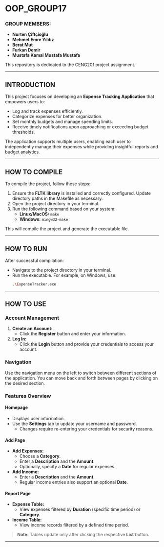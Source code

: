# **OOP_GROUP17**

### **GROUP MEMBERS:**  
- **Nurten Çiftçioğlu**  
- **Mehmet Emre Yıldız**  
- **Berat Mut**  
- **Furkan Demir**  
- **Mustafa Kamal Mustafa Mustafa**  

This repository is dedicated to the CENG201 project assignment.

---

## **INTRODUCTION**
This project focuses on developing an **Expense Tracking Application** that empowers users to:

- Log and track expenses efficiently.
- Categorize expenses for better organization.
- Set monthly budgets and manage spending limits.
- Receive timely notifications upon approaching or exceeding budget thresholds.

The application supports multiple users, enabling each user to independently manage their expenses while providing insightful reports and budget analytics.

---

## **HOW TO COMPILE**

To compile the project, follow these steps:

1. Ensure the **FLTK library** is installed and correctly configured. Update directory paths in the Makefile as necessary.
2. Open the project directory in your terminal.
3. Run the following command based on your system:
   - **Linux/MacOS:** `make`
   - **Windows:** `mingw32-make`

This will compile the project and generate the executable file.

---

## **HOW TO RUN**

After successful compilation:

- Navigate to the project directory in your terminal.
- Run the executable. For example, on Windows, use:
  ```bash
  .\ExpenseTracker.exe

---

## **HOW TO USE**

### **Account Management**
1. **Create an Account:**  
   - Click the **Register** button and enter your information.  
2. **Log In:**  
   - Click the **Login** button and provide your credentials to access your account.

### **Navigation**  
Use the navigation menu on the left to switch between different sections of the application. You can move back and forth between pages by clicking on the desired section.

### **Features Overview**

#### **Homepage**  
- Displays user information.  
- Use the **Settings** tab to update your username and password.  
  - Changes require re-entering your credentials for security reasons.  

#### **Add Page**  
- **Add Expenses:**  
  - Choose a **Category**.  
  - Enter a **Description** and the **Amount**.  
  - Optionally, specify a **Date** for regular expenses.  
- **Add Income:**  
  - Enter a **Description** and the **Amount**.  
  - Regular income entries also support an optional **Date**.

#### **Report Page**  
- **Expense Table:**  
  - View expenses filtered by **Duration** (specific time period) or **Category**.  
- **Income Table:**  
  - View income records filtered by a defined time period.  

> **Note:** Tables update only after clicking the respective **List** button.

---
